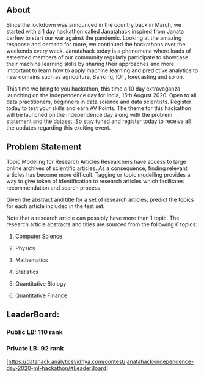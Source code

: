 ## About
Since the lockdown was announced in the country back in March, we started with a 1 day hackathon called Janatahack inspired from Janata cerfew to start our war against the pandemic.  Looking at the amazing response and demand for more, we continued the hackathons over the weekends every week. Janatahack today is a phenomena where loads of esteemed members of our community regularly participate to showcase their machine learning skills by sharing their approaches and more important to learn how to apply machine learning and predictive analytics to new domains such as agriculture, Banking, IOT, forecasting and so on. 

This time we bring to you hackathon, this time a 10 day extravaganza launching on the independence day for India, 15th August 2020. Open to all data practitioners, beginners in data science and data scientists. Register today to test your skills and earn AV Points. The theme for this hackathon will be launched on the independence day along with the problem statement and the dataset. So stay tuned and register today to receive all the updates regarding this exciting event.

## Problem Statement
Topic Modeling for Research Articles
Researchers have access to large online archives of scientific articles. As a consequence, finding relevant articles has become more difficult. Tagging or topic modelling provides a way to give token of identification to research articles which facilitates recommendation and search process.

Given the abstract and title for a set of research articles, predict the topics for each article included in the test set. 

Note that a research article can possibly have more than 1 topic. The research article abstracts and titles are sourced from the following 6 topics: 

1. Computer Science

2. Physics

3. Mathematics

4. Statistics

5. Quantitative Biology

6. Quantitative Finance

## LeaderBoard:
### Public LB: 110 rank
### Private LB: 92 rank
[https://datahack.analyticsvidhya.com/contest/janatahack-independence-day-2020-ml-hackathon/#LeaderBoard]
